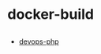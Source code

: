 # docker-build

## 
- [devops-php](https://github.com/gengxiankun/docker-build/tree/master/devops-php "devops-web")
